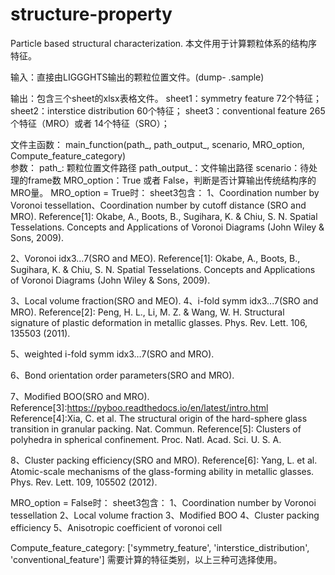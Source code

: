 # structure-property
Particle based structural characterization.
本文件用于计算颗粒体系的结构序特征。

输入：直接由LIGGGHTS输出的颗粒位置文件。(dump-   .sample)

输出：包含三个sheet的xlsx表格文件。
      sheet1：symmetry feature 72个特征；
      sheet2：interstice distribution 60个特征；
      sheet3：conventional feature 265个特征（MRO）或者 14个特征（SRO）；
      
文件主函数： main_function(path_, path_output_, scenario, MRO_option, Compute_feature_category)   
参数： 
path_: 颗粒位置文件路径
path_output_：文件输出路径
scenario：待处理的frame数
MRO_option：True 或者 False，判断是否计算输出传统结构序的MRO量。
MRO_option = True时：
sheet3包含：
1、Coordination number by Voronoi tessellation、Coordination number by cutoff distance (SRO and MRO).
Reference[1]: Okabe, A., Boots, B., Sugihara, K. & Chiu, S. N. Spatial Tesselations. Concepts and Applications                           of Voronoi Diagrams (John Wiley & Sons, 2009).

2、Voronoi idx3…7(SRO and MEO).
Reference[1]: Okabe, A., Boots, B., Sugihara, K. & Chiu, S. N. Spatial Tesselations. Concepts and Applications of                       Voronoi Diagrams (John Wiley & Sons, 2009).

3、Local volume fraction(SRO and MEO).
4、i-fold symm idx3...7(SRO and MRO).
Reference[2]: Peng, H. L., Li, M. Z. & Wang, W. H. Structural signature of plastic deformation in metallic glasses.                      Phys. Rev. Lett. 106, 135503 (2011).

5、weighted i-fold symm idx3…7(SRO and MRO).

6、Bond orientation order parameters(SRO and MRO).

7、Modified BOO(SRO and MRO).
Reference[3]:https://pyboo.readthedocs.io/en/latest/intro.html
Reference[4]:Xia, C. et al. The structural origin of the hard-sphere glass transition in granular packing. Nat.                         Commun.
Reference[5]: Clusters of polyhedra in spherical confinement. Proc. Natl. Acad. Sci. U. S. A.

8、Cluster packing efficiency(SRO and MRO).
Reference[6]: Yang, L. et al. Atomic-scale mechanisms of the glass-forming ability in metallic glasses. Phys.                           Rev. Lett. 109, 105502 (2012).
                  
MRO_option = False时：
sheet3包含：
1、Coordination number by Voronoi tessellation
2、Local volume fraction
3、Modified BOO
4、Cluster packing efficiency
5、Anisotropic coefficient of voronoi cell
                  
Compute_feature_category: ['symmetry_feature', 'interstice_distribution', 'conventional_feature'] 需要计算的特征类别，以上三种可选择使用。
